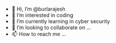 - 👋 Hi, I’m @burlarajesh
- 👀 I’m interested in coding
- 🌱 I’m currently learning in cyber security
- 💞️ I’m looking to collaborate on ...
- 📫 How to reach me ...

<!---
burlarajesh/burlarajesh is a ✨ special ✨ repository because its `README.md` (this file) appears on your GitHub profile.
You can click the Preview link to take a look at your changes.
--->
